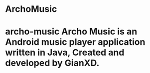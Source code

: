 # ArchoMusic
# archo-music Archo Music is an Android music player application written in Java, Created and developed by GianXD.
